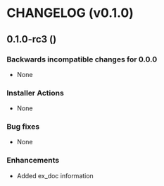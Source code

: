 # CHANGELOG (v0.1.0)

## 0.1.0-rc3 ()

### Backwards incompatible changes for 0.0.0
 * None

### Installer Actions
 * None

### Bug fixes
 * None

### Enhancements
 * Added ex_doc information